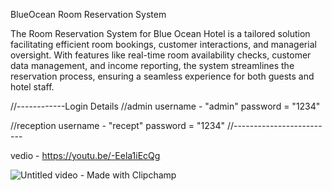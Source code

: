 BlueOcean Room Reservation System

The Room Reservation System for Blue Ocean Hotel is a tailored solution facilitating efficient room bookings, customer interactions, and managerial oversight. 
With features like real-time room availability checks, customer data management, and income reporting, the system streamlines the reservation process, ensuring a seamless experience for both guests and hotel staff.


//------------Login Details
 //admin
  username - "admin"
  password = "1234"
  
 //reception
  username - "recept"
  password = "1234"
//-------------------------

vedio - https://youtu.be/-Eela1iEcQg

![Untitled video - Made with Clipchamp](https://github.com/kaligu/BlueOcean_Room_Reservation_System_Javafx/assets/101045808/37e775c0-946f-4756-9cfa-0c224d7db389)



